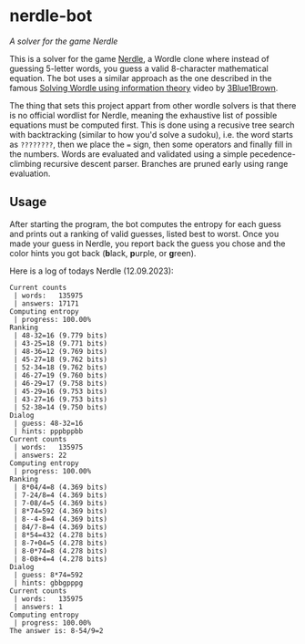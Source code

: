 # nerdle-bot
*A solver for the game Nerdle*

This is a solver for the game [Nerdle](https://nerdlegame.com/), a Wordle clone where instead of guessing 5-letter words, you guess a valid 8-character mathematical equation.
The bot uses a similar approach as the one described in the famous [Solving Wordle using information theory](https://www.youtube.com/watch?v=v68zYyaEmEA) video by [3Blue1Brown](https://www.youtube.com/@3blue1brown).

The thing that sets this project appart from other wordle solvers is that there is no official wordlist for Nerdle, meaning the exhaustive list of possible equations must be computed first.
This is done using a recusive tree search with backtracking (similar to how you'd solve a sudoku), i.e. the word starts as `????????`, then we place the `=` sign, then some operators and finally fill in the numbers.
Words are evaluated and validated using a simple pecedence-climbing recursive descent parser.
Branches are pruned early using range evaluation.

## Usage

After starting the program, the bot computes the entropy for each guess and prints out a ranking of valid guesses, listed best to worst.
Once you made your guess in Nerdle, you report back the guess you chose and the color hints you got back (**b**lack, **p**urple, or **g**reen).

Here is a log of todays Nerdle (12.09.2023):

```
Current counts
 | words:   135975
 | answers: 17171 
Computing entropy 
 | progress: 100.00%
Ranking
 | 48-32=16 (9.779 bits)
 | 43-25=18 (9.771 bits)
 | 48-36=12 (9.769 bits)
 | 45-27=18 (9.762 bits)
 | 52-34=18 (9.762 bits)
 | 46-27=19 (9.760 bits)
 | 46-29=17 (9.758 bits)
 | 45-29=16 (9.753 bits)
 | 43-27=16 (9.753 bits)
 | 52-38=14 (9.750 bits)
Dialog
 | guess: 48-32=16
 | hints: pppbppbb
Current counts    
 | words:   135975
 | answers: 22    
Computing entropy 
 | progress: 100.00%    
Ranking
 | 8*04/4=8 (4.369 bits)
 | 7-24/8=4 (4.369 bits)
 | 7-08/4=5 (4.369 bits)
 | 8*74=592 (4.369 bits)
 | 8--4-8=4 (4.369 bits)
 | 84/7-8=4 (4.369 bits)
 | 8*54=432 (4.278 bits)
 | 8-7+04=5 (4.278 bits)
 | 8-0*74=8 (4.278 bits)
 | 8-08+4=4 (4.278 bits)
Dialog
 | guess: 8*74=592
 | hints: gbbgpppg
Current counts
 | words:   135975
 | answers: 1
Computing entropy
 | progress: 100.00%
The answer is: 8-54/9=2
```
